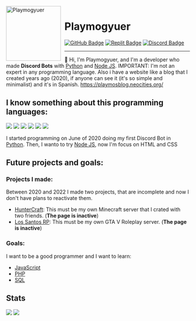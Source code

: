 <img width="150" height="150" align="left" style="float: left; margin: 0 10px 0 0;" alt="Playmogyuer" src="https://avatars.githubusercontent.com/u/83462074?v=4">

# Playmogyuer

<div>
  <a href="https://github.com/Playmogyuer"><img src="https://img.shields.io/badge/-Github-000000?style=flat-square&labelColor=000000&logo=Github&logoColor=white&link=https://github.com/Playmogyuer" alt="GitHub Badge"/></a>
  <a href="https://replit.com/@Playmogyuer"><img src="https://img.shields.io/badge/-Replit-000000?style=flat-square&labelColor=000000&logo=replit&logoColor=white&link=https://replit.com/@Playmogyuer" alt="Replit Badge"/></a>
  <a href="https://discord.com/users/732282102753656844"><img src="https://img.shields.io/badge/-Discord-000000?style=flat-square&labelColor=000000&logo=discord&logoColor=white&link=https://discord.com/users/732282102753656844" alt="Discord Badge"/></a>
</div>

---

👋 Hi, I'm Playmogyuer, and I'm a developer who made **Discord Bots** with <a class="python" href="https://www.python.org/">Python</a> and <a class="nodejs" href="https://nodejs.org/en/">Node JS</a>. IMPORTANT: I'm not an expert in any programming language. Also i have a website like a blog that I created years ago (2020), if anyone can see it (it's so simple and minimalist) and it's in Spanish. https://playmosblog.neocities.org/

<h2>I know something about this programming languages:</h2>

<a href="https://www.python.org/"><img src="https://img.icons8.com/color/30/000000/python.png"/></a> 
<a href="https://nodejs.org/en/"><img src="https://img.icons8.com/windows/30/4caf50/node-js.png"/></a>
<a href="https://developer.mozilla.org/en-US/docs/Web/HTML"><img src="https://img.icons8.com/color/30/000000/html-5.png"/></a>
<a href="https://developer.mozilla.org/en-US/docs/web/CSS"><img src="https://img.icons8.com/color/30/0080FF/css3.png"/></a>
<a href="https://code.visualstudio.com/"><img src="https://img.icons8.com/ios-filled/30/0175c5/visual-studio-logo.png"/></a>
<a href="https://www.npmjs.com/"><img src="https://img.icons8.com/color/30/000000/npm.png"/></a>

I started programming on June of 2020 doing my first Discord Bot in <a class="python" href="https://www.python.org/">Python</a>. Then, I wanto to try <a class="nodejs" href="https://nodejs.org/en/">Node JS</a>, now I'm focus on HTML and CSS 

<h2>Future projects and goals:</h2>

<h3>Projects I made:</h3>

Between 2020 and 2022 I made two projects, that are incomplete and now I don't have plans to reactivate them.
- <a class="huntercraft" href="https://www.huntercraft.ml/">HunterCraft</a>: This must be my own Minecraft server that I crated with two friends. (**The page is inactive**)
- <a class="lossantosrp" href="https://lossantos-rp.tk/">Los Santos RP</a>: This must be my own GTA V Roleplay server. (**The page is inactive**)

<h3>Goals:</h3>

I want to be a good programmer and I want to learn:
- <a class="javascript" href="https://developer.mozilla.org/es/docs/Web/JavaScript">JavaScript</a>
- <a class="php" href="https://www.php.net/">PHP</a>
- <a class="sql" href="https://en.wikipedia.org/wiki/SQL">SQL</a>


<h2>Stats</h2>
<div>
<img src="https://github-readme-stats.vercel.app/api?username=playmogyuer&show_icons=true&theme=radical" />
<img src="https://github-readme-stats.vercel.app/api/top-langs/?username=playmogyuer&layout=compact&theme=radical" />  
</div>
